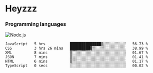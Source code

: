 # Heyzzz  

### Programming languages  

[![Node.js](https://img.shields.io/badge/-Node.js-262626?style=for-the-badge)](https://nodejs.org/ru)

<!--START_SECTION:waka-->

```text
JavaScript   5 hrs           ██████████████▒░░░░░░░░░░   56.73 %
CSS          3 hrs 26 mins   █████████▓░░░░░░░░░░░░░░░   38.99 %
XML          8 mins          ▒░░░░░░░░░░░░░░░░░░░░░░░░   01.67 %
JSON         7 mins          ▒░░░░░░░░░░░░░░░░░░░░░░░░   01.41 %
HTML         6 mins          ▒░░░░░░░░░░░░░░░░░░░░░░░░   01.17 %
TypeScript   0 secs          ░░░░░░░░░░░░░░░░░░░░░░░░░   00.02 %
```

<!--END_SECTION:waka-->
